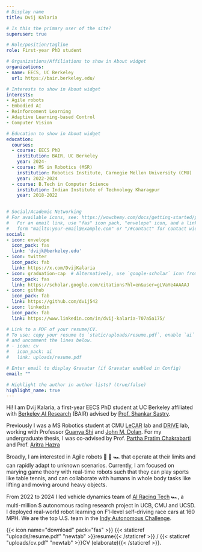 ```yaml
---
# Display name
title: Dvij Kalaria

# Is this the primary user of the site?
superuser: true

# Role/position/tagline
role: First-year PhD student

# Organizations/Affiliations to show in About widget
organizations:
- name: EECS, UC Berkeley 
  url: https://bair.berkeley.edu/

# Interests to show in About widget
interests:
- Agile robots
- Embodied AI
- Reinforcement Learning
- Adaptive Learning-based Control
- Computer Vision

# Education to show in About widget
education:
  courses:
  - course: EECS PhD
    institution: BAIR, UC Berkeley
    year: 2024-
  - course: MS in Robotics (MSR)
    institution: Robotics Institute, Carnegie Mellon University (CMU)
    year: 2022-2024
  - course: B.Tech in Computer Science
    institution: Indian Institute of Technology Kharagpur
    year: 2018-2022
  

# Social/Academic Networking
# For available icons, see: https://wowchemy.com/docs/getting-started/page-builder/#icons
#   For an email link, use "fas" icon pack, "envelope" icon, and a link in the
#   form "mailto:your-email@example.com" or "/#contact" for contact widget.
social:
- icon: envelope
  icon_pack: fas
  link: 'dvijk@berkeley.edu'
- icon: twitter
  icon_pack: fab
  link: https://x.com/DvijKalaria
- icon: graduation-cap  # Alternatively, use `google-scholar` icon from `ai` icon pack
  icon_pack: fas
  link: https://scholar.google.com/citations?hl=en&user=gLVaYe4AAAAJ
- icon: github
  icon_pack: fab
  link: https://github.com/dvij542
- icon: linkedin
  icon_pack: fab
  link: https://www.linkedin.com/in/dvij-kalaria-707a5a175/

# Link to a PDF of your resume/CV.
# To use: copy your resume to `static/uploads/resume.pdf`, enable `ai` icons in `params.toml`, 
# and uncomment the lines below.
# - icon: cv
#   icon_pack: ai
#   link: uploads/resume.pdf

# Enter email to display Gravatar (if Gravatar enabled in Config)
email: ""

# Highlight the author in author lists? (true/false)
highlight_name: true
---
```


Hi! I am Dvij Kalaria, a first-year EECS PhD student at UC Berkeley affiliated with [Berkeley AI Research](https://bair.berkeley.edu/) (BAIR) advised by [Prof. Shankar Sastry](https://www2.eecs.berkeley.edu/Faculty/Homepages/sastry.html). 

Previously I was a MS Robotics student at CMU [LeCAR](https://lecar-lab.github.io/) lab and [DRIVE](https://drive-lab-cmu.github.io/) lab, working with Professor [Guanya Shi](https://www.gshi.me/) and [John M. Dolan](https://www.ri.cmu.edu/ri-faculty/john-m-dolan/). For my undergraduate thesis, I was co-advised by Prof. [Partha Pratim Chakrabarti](https://cse.iitkgp.ac.in/~ppchak/index.html) and Prof. [Aritra Hazra](https://cse.iitkgp.ac.in/~aritrah/)

Broadly, I am interested in Agile robots 🦾 🦿 🏎️ that operate at their limits and can rapidly adapt to unknown scenarios. Currently, I am focused on marying game theory with real-time robots such that they can play sports like table tennis, and can collaborate with humans in whole body tasks like lifting and moving around heavy objects. 

From 2022 to 2024 I led vehicle dynamics team of [AI Racing Tech](https://www.airacingtech.com/) 🏎️, a multi-million $ autonomous racing research project in UCB, CMU and UCSD. I deployed real-world robot learning on F1-level self-driving race cars at 160 MPH. We are the top U.S. team in the [Indy Autonomous Challenge](https://www.indyautonomouschallenge.com/). 

{{< icon name="download" pack="fas" >}} {{< staticref "uploads/resume.pdf" "newtab" >}}resume{{< /staticref >}} / {{< staticref "uploads/cv.pdf" "newtab" >}}CV (elaborate){{< /staticref >}}.
